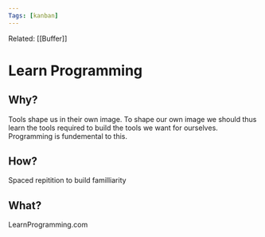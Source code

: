 ```yaml
---
Tags: [kanban]
---
```

Related: [[Buffer]]
# Learn Programming

## Why?
Tools shape us in their own image. To shape our own image we should thus learn the tools required to build the tools we want for ourselves. Programming is fundemental to this. 

## How?
Spaced repitition to build familliarity 

## What?
LearnProgramming.com 